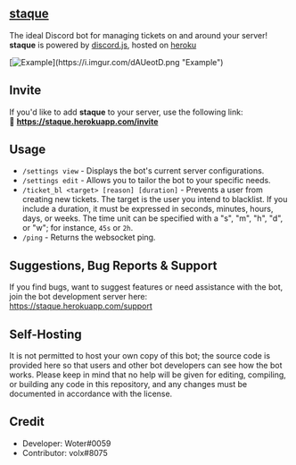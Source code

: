 ## [staque](https://staque.herokuapp.com/)

The ideal Discord bot for managing tickets on and around your server! **staque** is powered by [discord.js](https://discord.js.org/#/), hosted on [heroku](https://heroku.com)

[![Example](https://i.imgur.com/dAUeotD.png"Example")](https://i.imgur.com/dAUeotD.png "Example")

## Invite

If you'd like to add **staque** to your server, use the following link:<br>
🔗 **https://staque.herokuapp.com/invite**

## Usage

- `/settings view` - Displays the bot's current server configurations.
- `/settings edit` - Allows you to tailor the bot to your specific needs.
- `/ticket_bl <target> [reason] [duration]` - Prevents a user from creating new tickets. The target is the user you intend to blacklist. If you include a duration, it must be expressed in seconds, minutes, hours, days, or weeks. The time unit can be specified with a "s", "m", "h", "d", or "w"; for instance, `45s` or `2h`.
- `/ping` - Returns the websocket ping.

## Suggestions, Bug Reports & Support

If you find bugs, want to suggest features or need assistance with the bot, join the bot development server here: https://staque.herokuapp.com/support

## Self-Hosting

It is not permitted to host your own copy of this bot; the source code is provided here so that users and other bot developers can see how the bot works. Please keep in mind that no help will be given for editing, compiling, or building any code in this repository, and any changes must be documented in accordance with the license.

## Credit

- Developer: Woter#0059
- Contributor: volx#8075
